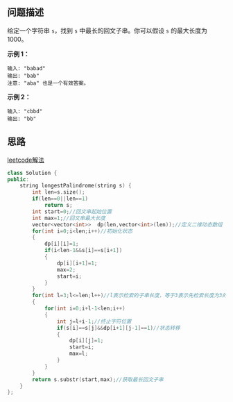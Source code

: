 ## 问题描述

给定一个字符串 `s`，找到 `s` 中最长的回文子串。你可以假设 `s` 的最大长度为 1000。

**示例 1：**

```
输入: "babad"
输出: "bab"
注意: "aba" 也是一个有效答案。
```

**示例 2：**

```
输入: "cbbd"
输出: "bb"
```

## 思路

[leetcode解法](https://leetcode-cn.com/problems/longest-palindromic-substring/solution/xiang-xi-tong-su-de-si-lu-fen-xi-duo-jie-fa-bao-gu/)

```cpp
class Solution {
public:
    string longestPalindrome(string s) {
        int len=s.size();
        if(len==0||len==1)
            return s;
        int start=0;//回文串起始位置
        int max=1;//回文串最大长度
        vector<vector<int>>  dp(len,vector<int>(len));//定义二维动态数组
        for(int i=0;i<len;i++)//初始化状态
        {
            dp[i][i]=1;
            if(i<len-1&&s[i]==s[i+1])
            {
                dp[i][i+1]=1;
                max=2;
                start=i;
            }
        }
        for(int l=3;l<=len;l++)//l表示检索的子串长度，等于3表示先检索长度为3的子串
        {
            for(int i=0;i+l-1<len;i++)
            {
                int j=l+i-1;//终止字符位置
                if(s[i]==s[j]&&dp[i+1][j-1]==1)//状态转移
                {
                    dp[i][j]=1;
                    start=i;
                    max=l;
                }
            }
        }
        return s.substr(start,max);//获取最长回文子串
    }
};
```

